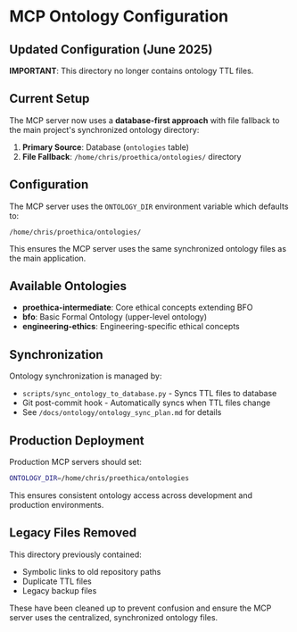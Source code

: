 # MCP Ontology Configuration

## Updated Configuration (June 2025)

**IMPORTANT**: This directory no longer contains ontology TTL files. 

## Current Setup

The MCP server now uses a **database-first approach** with file fallback to the main project's synchronized ontology directory:

1. **Primary Source**: Database (`ontologies` table)
2. **File Fallback**: `/home/chris/proethica/ontologies/` directory

## Configuration

The MCP server uses the `ONTOLOGY_DIR` environment variable which defaults to:
```
/home/chris/proethica/ontologies/
```

This ensures the MCP server uses the same synchronized ontology files as the main application.

## Available Ontologies

- **proethica-intermediate**: Core ethical concepts extending BFO
- **bfo**: Basic Formal Ontology (upper-level ontology)  
- **engineering-ethics**: Engineering-specific ethical concepts

## Synchronization

Ontology synchronization is managed by:
- `scripts/sync_ontology_to_database.py` - Syncs TTL files to database
- Git post-commit hook - Automatically syncs when TTL files change
- See `/docs/ontology/ontology_sync_plan.md` for details

## Production Deployment

Production MCP servers should set:
```bash
ONTOLOGY_DIR=/home/chris/proethica/ontologies
```

This ensures consistent ontology access across development and production environments.

## Legacy Files Removed

This directory previously contained:
- Symbolic links to old repository paths
- Duplicate TTL files
- Legacy backup files

These have been cleaned up to prevent confusion and ensure the MCP server uses the centralized, synchronized ontology files.